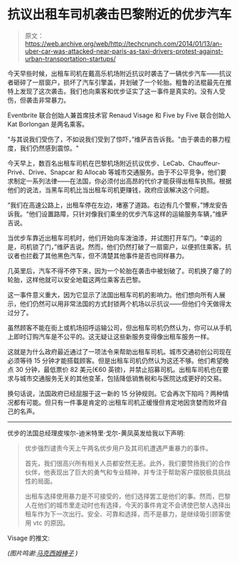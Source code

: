 # 抗议出租车司机袭击巴黎附近的优步汽车 

> 原文：<https://web.archive.org/web/http://techcrunch.com/2014/01/13/an-uber-car-was-attacked-near-paris-as-taxi-drivers-protest-against-urban-transportation-startups/>

今天早些时候，出租车司机在戴高乐机场附近抗议时袭击了一辆优步汽车——抗议者砸碎了一扇窗户，损坏了汽车引擎盖，并划破了一个轮胎。粗鲁的法棍最先在推特上发现了这次袭击。我们也向乘客和优步证实了这一事件是真实的。没有人受伤，但袭击非常暴力。

Eventbrite 联合创始人兼首席技术官 Renaud Visage 和 Five by Five 联合创始人 Kat Borlongan 是两名乘客。

“与其说我们受伤了，不如说我们受到了惊吓，”维萨吉告诉我。"由于袭击的暴力程度，我们仍然感到震惊。"

今天早上，数百名出租车司机在巴黎机场附近抗议优步、LeCab、Chauffeur-Privé、Drive、Snapcar 和 Allocab 等城市交通服务。由于不公平竞争，他们要求制定一系列法律——在法国，你必须付出高昂的代价才能获得出租车执照。根据他们的说法，当黑车司机比当出租车司机更赚钱，政府应该解决这个问题。

“我们在高速公路上，出租车停在左边，堵塞了道路。右边有几个警察，”博龙安告诉我。“他们设置路障，只针对像我们乘坐的优步汽车这样的运输服务车辆，”维萨吉说。

当优步车靠近出租车司机时，他们开始向车泼油漆，并试图打开车门。“幸运的是，司机锁了门，”维萨吉说。然而，他们仍然打破了一扇窗户，以便抓住乘客。抗议者也拦截了其他黑色汽车，但不清楚其他事件是否也同样暴力。

几英里后，汽车不得不停下来，因为一个轮胎在袭击中被划破了。司机换了瘪了的轮胎，这样他就可以安全地载这两位乘客去巴黎。

这一事件意义重大，因为它显示了法国出租车司机的影响力。他们想向所有人展示，他们仍然可以用非常法国的方式封锁两个机场以示抗议——但他们今天做得太过分了。

虽然顾客不能在街上或机场招呼运输公司，但出租车司机仍然认为，你可以从手机上即时订购汽车是不公平的。这无疑让这些新服务变得像出租车服务一样。

这就是为什么政府最近通过了一项法令来帮助出租车司机。城市交通初创公司现在必须等待 15 分钟才能搭载顾客。但是出租车司机仍然认为这还不够。他们希望晚点 30 分钟，最低票价 82 美元(€60 英镑)，并禁止招募司机。出租车司机也在要求与城市交通服务无关的其他变革，包括降低销售税和与医院达成更好的交易。

换句话说，法国政府已经屈服于这一新的 15 分钟规则。它会再次下陷吗？两种情况都有可能。但只有一件事是肯定的:出租车司机正缓慢但肯定地因贪婪而败坏自己的名声。

* * *

优步的法国总经理皮埃尔-迪米特里·戈尔-黄凤英发给我以下声明:

> 优步强烈谴责今天上午两名优步用户及其司机遭遇严重暴力的事件。
> 
> 首先，我们很高兴所有相关人员都安然无恙。此外，我们要赞扬我们的合作伙伴，他表现出了巨大的勇气和专业精神，并专注于帮助客户摆脱极具挑战性的局面。
> 
> 出租车选择使用暴力是不可接受的，他们选择罢工是他们的事。然而，巴黎人在他们的城市里走动时也有选择，今天的事件肯定不会诱使巴黎人选择出租车作为下一次出行。安全、可靠和选择，而不是暴力，是继续吸引顾客使用 vtc 的原因。

Visage 的推文:

*(图片鸣谢:[马克西姆棒子](https://web.archive.org/web/20221205225415/http://www.flickr.com/photos/maximebonzi/8493583277/) )*